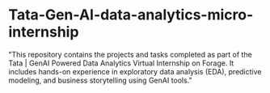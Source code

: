 # Tata-Gen-AI-data-analytics-micro-internship
"This repository contains the projects and tasks completed as part of the Tata | GenAI Powered Data Analytics Virtual Internship on Forage. It includes hands-on experience in exploratory data analysis (EDA), predictive modeling, and business storytelling using GenAI tools."
